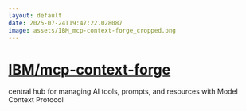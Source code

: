 ```yaml
---
layout: default
date: 2025-07-24T19:47:22.028087
image: assets/IBM_mcp-context-forge_cropped.png
---
```


# [IBM/mcp-context-forge](https://github.com/IBM/mcp-context-forge)

central hub for managing AI tools, prompts, and resources with Model Context Protocol
